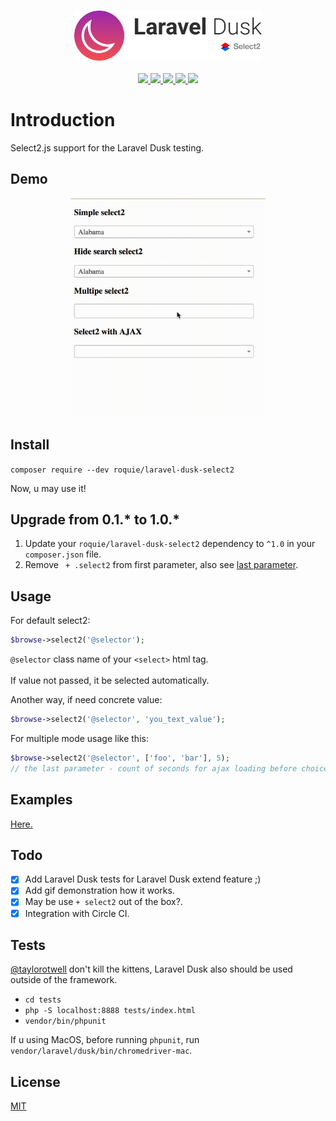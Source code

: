 <br>
<p align="center">
  <img height="80" src="./logo.png"> <br><br>
  <a href="https://circleci.com/gh/roquie/laravel-dusk-select2/tree/master">
    <img src="https://circleci.com/gh/roquie/laravel-dusk-select2/tree/master.svg?style=svg">
  </a>
  <a href="https://packagist.org/packages/roquie/laravel-dusk-select2">
    <img src="https://poser.pugx.org/roquie/laravel-dusk-select2/v/stable">
  </a>
  <a href="https://packagist.org/packages/roquie/laravel-dusk-select2">
    <img src="https://poser.pugx.org/roquie/laravel-dusk-select2/downloads">
  </a>
  <a href="https://packagist.org/packages/roquie/laravel-dusk-select2">
    <img src="https://poser.pugx.org/roquie/laravel-dusk-select2/license">
  </a>
  <a href="https://packagist.org/packages/roquie/laravel-dusk-select2">
    <img src="https://poser.pugx.org/roquie/laravel-dusk-select2/composerlock">
  </a>
</p>

# Introduction

Select2.js support for the Laravel Dusk testing.

## Demo

<p align="center">
  <img height="350" src="./demo.gif">
</p>

## Install

`composer require --dev roquie/laravel-dusk-select2`

Now, u may use it!

## Upgrade from 0.1.* to 1.0.*

1. Update your `roquie/laravel-dusk-select2` dependency to `^1.0` in your `composer.json` file.
2. Remove ` + .select2` from first parameter, also see [last parameter](./src/macro.php#L17).

## Usage

For default select2:

```php
$browse->select2('@selector');
```

`@selector` class name of your `<select>` html tag. <br><br>
If value not passed, it be selected automatically.

Another way, if need concrete value:
```php
$browse->select2('@selector', 'you_text_value');
```

For multiple mode usage like this:
```php
$browse->select2('@selector', ['foo', 'bar'], 5);
// the last parameter - count of seconds for ajax loading before choice item.
```

## Examples

[Here.](./tests/Browser/Select2Test.php)

## Todo

 * [x] Add Laravel Dusk tests for Laravel Dusk extend feature ;)
 * [x] Add gif demonstration how it works.
 * [x] May be use `+ select2` out of the box?.
 * [x] Integration with Circle CI.

## Tests

[@taylorotwell](https://github.com/taylorotwell) don't kill the kittens, Laravel Dusk also should be used outside of the framework.  

* `cd tests`
* `php -S localhost:8888 tests/index.html`
* `vendor/bin/phpunit`

If u using MacOS, before running `phpunit`, run `vendor/laravel/dusk/bin/chromedriver-mac`.

## License 

[MIT](./LICENSE)
